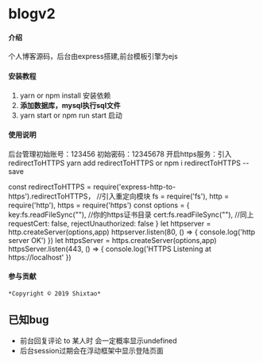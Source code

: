 # blogv2

#### 介绍
个人博客源码，后台由express搭建,前台模板引擎为ejs

#### 安装教程

1.  yarn or npm install 安装依赖
2.  **添加数据库，mysql执行sql文件**
3.  yarn start or npm run start 启动

#### 使用说明

  后台管理初始账号：123456 初始密码：12345678
  开启https服务：引入redirectToHTTPS yarn add redirectToHTTPS  or npm i redirectToHTTPS   --save

const redirectToHTTPS = require('express-http-to-https').redirectToHTTPS， //引入重定向模块
      fs = require('fs'),
      http = require('http'),
      https = require('https')
const options = {
    key:fs.readFileSync(""),   //你的https证书目录
    cert:fs.readFileSync(""),  //同上
    requestCert: false,
    rejectUnauthorized: false
}
let httpserver = http.createServer(options,app)
httpserver.listen(80, () => {
    console.log('http server OK')
})
let httpsServer = https.createServer(options,app)
httpsServer.listen(443, () => {
    console.log('HTTPS Listening at https://localhost'
})


#### 参与贡献

    *Copyright © 2019 Shixtao*

## 已知bug
+   前台回复评论 to 某人时 会一定概率显示undefined
+   后台session过期会在浮动框架中显示登陆页面


